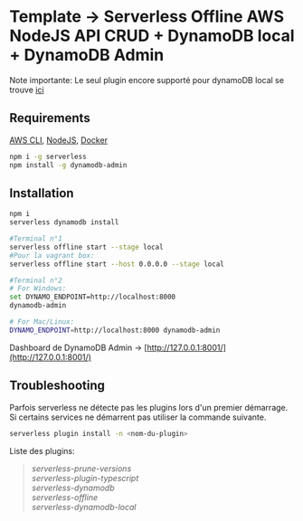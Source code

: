# Template -> Serverless Offline AWS NodeJS API CRUD + DynamoDB local + DynamoDB Admin

Note importante: Le seul plugin encore supporté pour dynamoDB local se trouve [ici](https://www.npmjs.com/package/serverless-dynamodb)

## Requirements

[AWS CLI](https://aws.amazon.com/fr/cli/),
[NodeJS](https://nodejs.org/en),
[Docker](https://docs.docker.com/engine/install/)

```bash
npm i -g serverless
npm install -g dynamodb-admin
```

## Installation

```bash
npm i
serverless dynamodb install
```

```bash
#Terminal n°1
serverless offline start --stage local
#Pour la vagrant box:
serverless offline start --host 0.0.0.0 --stage local
```

```bash
#Terminal n°2
# For Windows:
set DYNAMO_ENDPOINT=http://localhost:8000
dynamodb-admin

# For Mac/Linux:
DYNAMO_ENDPOINT=http://localhost:8000 dynamodb-admin
```

Dashboard de DynamoDB Admin -> [http://127.0.0.1:8001/](http://127.0.0.1:8001/)

## Troubleshooting

Parfois serverless ne détecte pas les plugins lors d'un premier démarrage.
Si certains services ne démarrent pas utiliser la commande suivante.

```bash
serverless plugin install -n <nom-du-plugin>
```

Liste des plugins:

> _serverless-prune-versions_ </br> _serverless-plugin-typescript_ </br> _serverless-dynamodb_ </br> _serverless-offline_ </br> _serverless-dynamodb-local_
